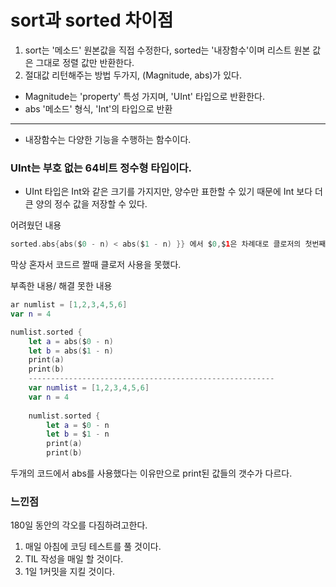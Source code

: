 # sort과 sorted 차이점
1. sort는 '메소드' 원본값을 직접 수정한다, sorted는 '내장함수'이며 리스트 원본 값은 그대로 정렬 값만 반환한다.
2. 절대값 리턴해주는 방법 두가지, (Magnitude, abs)가 있다.
- Magnitude는 'property' 특성 가지며, 'UInt' 타입으로 반환한다.
- abs '메소드' 형식, 'Int'의 타입으로 반환
---
- 내장함수는 다양한 기능을 수행하는 함수이다.

### UInt는 부호 없는 64비트 정수형 타입이다.
- UInt 타입은 Int와 같은 크기를 가지지만, 양수만 표한할 수 있기 때문에 Int 보다 더 큰 양의 정수 값을 저장할 수 있다.

어려웠던 내용
```swift
sorted.abs{abs($0 - n) < abs($1 - n) }} 에서 $0,$1은 차례대로 클로저의 첫번째 인자와 두번째 인자인걸 알고있다.
```
막상 혼자서 코드르 짤때 클로저 사용을 못했다.

부족한 내용/ 해결 못한 내용

```swift
ar numlist = [1,2,3,4,5,6]
var n = 4

numlist.sorted {
    let a = abs($0 - n)
    let b = abs($1 - n)
    print(a)
    print(b)
    -------------------------------------------------------
    var numlist = [1,2,3,4,5,6]
    var n = 4
    
    numlist.sorted {
        let a = $0 - n
        let b = $1 - n
        print(a)
        print(b)

```

두개의 코드에서 abs를 사용했다는 이유만으로 print된 값들의 갯수가 다르다.

### 느낀점

180일 동안의 각오를 다짐하려고한다.

1. 매일 아침에 코딩 테스트를 풀 것이다.
2. TIL 작성을 매일 할 것이다.
3. 1일 1커밋을 지킬 것이다.

